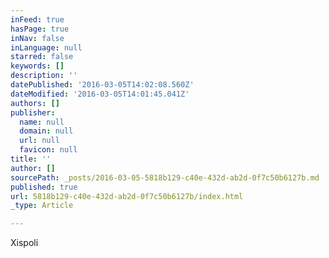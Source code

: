 ```yaml
---
inFeed: true
hasPage: true
inNav: false
inLanguage: null
starred: false
keywords: []
description: ''
datePublished: '2016-03-05T14:02:08.560Z'
dateModified: '2016-03-05T14:01:45.041Z'
authors: []
publisher:
  name: null
  domain: null
  url: null
  favicon: null
title: ''
author: []
sourcePath: _posts/2016-03-05-5818b129-c40e-432d-ab2d-0f7c50b6127b.md
published: true
url: 5818b129-c40e-432d-ab2d-0f7c50b6127b/index.html
_type: Article

---
```

Xispoli